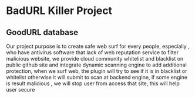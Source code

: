 # BadURL Killer Project
## GoodURL database

Our project purpose is to create safe web surf for every people, especially , who have antivirus software that lack of web reputation service to filter malicious website, we provide cloud community whitelist and blacklist on public github site and integrate dynamic scanning engine to add additional protection, when we surf web, the plugin will try to see if it is in blacklist or whitelist otherwise it will submit to scan at backend engine, if some engine is result malicious , we will stop user from access that site, this will help user secure

